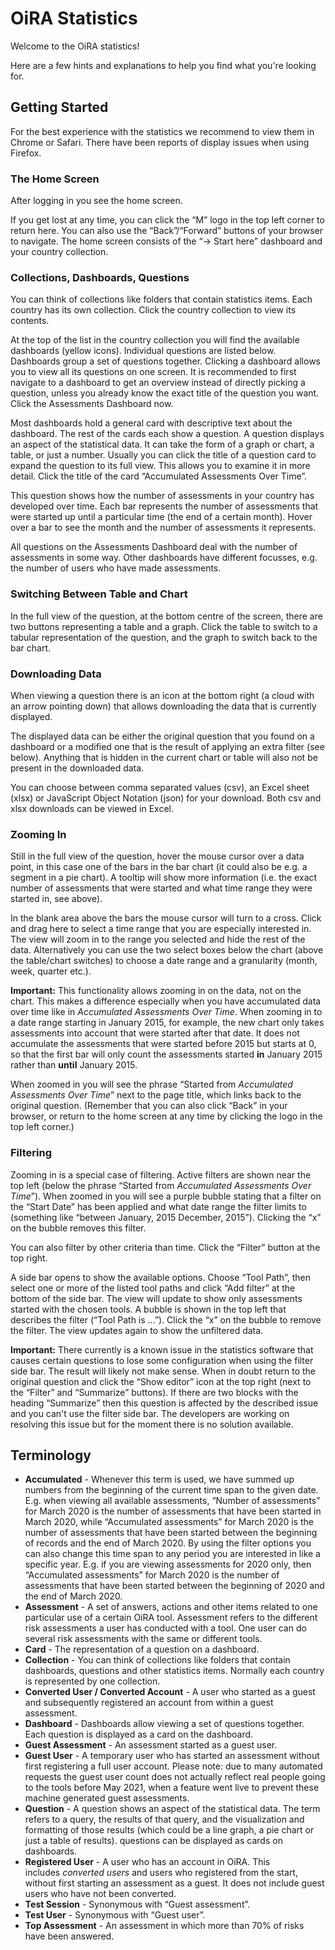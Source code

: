 # OiRA Statistics

Welcome to the OiRA statistics!

Here are a few hints and explanations to help you find what you're looking for.

## Getting Started

For the best experience with the statistics we recommend to view them in Chrome or
Safari. There have been reports of display issues when using Firefox.

### The Home Screen

After logging in you see the home screen.

If you get lost at any time, you can click the “M” logo in the top left corner to return
here. You can also use the “Back”/“Forward” buttons of your browser to navigate. The
home screen consists of the “-> Start here” dashboard and your country collection.

### Collections, Dashboards, Questions

You can think of collections like folders that contain statistics items. Each country
has its own collection. Click the country collection to view its contents.

At the top of the list in the country collection you will find the available dashboards
(yellow icons). Individual questions are listed below. Dashboards group a set of
questions together. Clicking a dashboard allows you to view all its questions on one
screen. It is recommended to first navigate to a dashboard to get an overview instead of
directly picking a question, unless you already know the exact title of the question you
want. Click the Assessments Dashboard now.

Most dashboards hold a general card with descriptive text about the dashboard. The rest
of the cards each show a question. A question displays an aspect of the statistical
data. It can take the form of a graph or chart, a table, or just a number. Usually you
can click the title of a question card to expand the question to its full view. This
allows you to examine it in more detail. Click the title of the card “Accumulated
Assessments Over Time”.

This question shows how the number of assessments in your country has developed over
time. Each bar represents the number of assessments that were started up until a
particular time (the end of a certain month). Hover over a bar to see the month and the
number of assessments it represents.

All questions on the Assessments Dashboard deal with the number of assessments in some
way. Other dashboards have different focusses, e.g. the number of users who have made
assessments.

### Switching Between Table and Chart

In the full view of the question, at the bottom centre of the screen, there are two
buttons representing a table and a graph. Click the table to switch to a tabular
representation of the question, and the graph to switch back to the bar chart.

### Downloading Data

When viewing a question there is an icon at the bottom right (a cloud with an arrow
pointing down) that allows downloading the data that is currently displayed.

The displayed data can be either the original question that you found on a dashboard or
a modified one that is the result of applying an extra filter (see below). Anything that
is hidden in the current chart or table will also not be present in the downloaded data.

You can choose between comma separated values (csv), an Excel sheet (xlsx) or JavaScript
Object Notation (json) for your download. Both csv and xlsx downloads can be viewed in
Excel.

### Zooming In

Still in the full view of the question, hover the mouse cursor over a data point, in
this case one of the bars in the bar chart (it could also be e.g. a segment in a pie
chart). A tooltip will show more information (i.e. the exact number of assessments that
were started and what time range they were started in, see above).

In the blank area above the bars the mouse cursor will turn to a cross. Click and drag
here to select a time range that you are especially interested in. The view will zoom in
to the range you selected and hide the rest of the data. Alternatively you can use the
two select boxes below the chart (above the table/chart switches) to choose a date range
and a granularity (month, week, quarter etc.).

**Important:** This functionality allows zooming in on the data, not on the chart. This
makes a difference especially when you have accumulated data over time like in
*Accumulated Assessments Over Time*. When zooming in to a date range starting in January
2015, for example, the new chart only takes assessments into account that were started
after that date. It does not accumulate the assessments that were started before 2015
but starts at 0, so that the first bar will only count the assessments started **in**
January 2015 rather than **until** January 2015.

When zoomed in you will see the phrase “Started from *Accumulated Assessments Over
Time*” next to the page title, which links back to the original question. (Remember that
you can also click “Back” in your browser, or return to the home screen at any time by
clicking the logo in the top left corner.)

### Filtering

Zooming in is a special case of filtering. Active filters are shown near the top left
(below the phrase “Started from *Accumulated Assessments Over Time*”). When zoomed in
you will see a purple bubble stating that a filter on the “Start Date” has been applied
and what date range the filter limits to (something like “between January, 2015
December, 2015”). Clicking the “x” on the bubble removes this filter.

You can also filter by other criteria than time. Click the “Filter” button at the top
right.

A side bar opens to show the available options. Choose “Tool Path”, then select one or
more of the listed tool paths and click “Add filter” at the bottom of the side bar. The
view will update to show only assessments started with the chosen tools. A bubble is
shown in the top left that describes the filter (“Tool Path is ...”). Click the “x” on
the bubble to remove the filter. The view updates again to show the unfiltered data.

**Important:** There currently is a known issue in the statistics software that causes
certain questions to lose some configuration when using the filter side bar. The result
will likely not make sense. When in doubt return to the original question and click the
“Show editor” icon at the top right (next to the “Filter” and “Summarize” buttons). If
there are two blocks with the heading “Summarize” then this question is affected by the
described issue and you can't use the filter side bar. The developers are working on
resolving this issue but for the moment there is no solution available.

## Terminology

-   **Accumulated** - Whenever this term is used, we have summed up numbers from the
    beginning of the current time span to the given date. E.g. when viewing all
    available assessments, “Number of assessments” for March 2020 is the number of
    assessments that have been started in March 2020, while “Accumulated assessments”
    for March 2020 is the number of assessments that have been started between the
    beginning of records and the end of March 2020. By using the filter options you can
    also change this time span to any period you are interested in like a specific year.
    E.g. if you are viewing assessments for 2020 only, then “Accumulated assessments”
    for March 2020 is the number of assessments that have been started between the
    beginning of 2020 and the end of March 2020.
-   **Assessment** - A set of answers, actions and other items related to one particular
    use of a certain OiRA tool. Assessment refers to the different risk assessments a
    user has conducted with a tool. One user can do several risk assessments with the
    same or different tools.
-   **Card** - The representation of a question on a dashboard.
-   **Collection** - You can think of collections like folders that contain dashboards,
    questions and other statistics items. Normally each country is represented by one
    collection.
-   **Converted User / Converted Account** - A user who started as a guest and
    subsequently registered an account from within a guest assessment.
-   **Dashboard** - Dashboards allow viewing a set of questions together. Each question
    is displayed as a card on the dashboard.
-   **Guest Assessment** - An assessment started as a guest user.
-   **Guest User** - A temporary user who has started an assessment without first
    registering a full user account. Please note: due to many automated requests the
    guest user count does not actually reflect real people going to the tools before May
    2021, when a feature went live to prevent these machine generated guest assessments.
-   **Question** - A question shows an aspect of the statistical data. The term refers
    to a query, the results of that query, and the visualization and formatting of those
    results (which could be a line graph, a pie chart or just a table of results).
    questions can be displayed as cards on dashboards.
-   **Registered User** - A user who has an account in OiRA. This includes *converted
    users* and users who registered from the start, without first starting an assessment
    as a guest. It does not include guest users who have not been converted.
-   **Test Session** - Synonymous with “Guest assessment”.
-   **Test User** - Synonymous with “Guest user”.
-   **Top Assessment** - An assessment in which more than 70% of risks have been
    answered.
